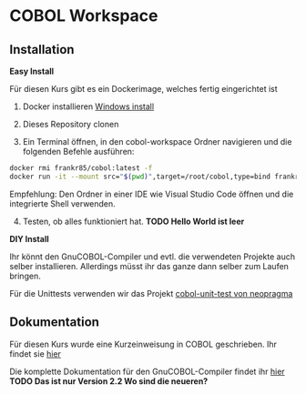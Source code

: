 # COBOL Workspace

## Installation
**Easy Install**

Für diesen Kurs gibt es ein Dockerimage, welches fertig eingerichtet ist
1. Docker installieren [Windows install](https://docs.docker.com/docker-for-windows/install)

2. Dieses Repository clonen
3. Ein Terminal öffnen, in den cobol-workspace Ordner navigieren und die folgenden Befehle ausführen:
```bash
docker rmi frankr85/cobol:latest -f
docker run -it --mount src="$(pwd)",target=/root/cobol,type=bind frankr85/cobol:latest bash
```
Empfehlung: Den Ordner in einer IDE wie Visual Studio Code öffnen und die integrierte Shell verwenden.

4. Testen, ob alles funktioniert hat. **TODO Hello World ist leer**

**DIY Install**

Ihr könnt den GnuCOBOL-Compiler und evtl. die verwendeten Projekte auch selber installieren. Allerdings müsst ihr das ganze dann selber zum Laufen bringen. 

Für die Unittests verwenden wir das Projekt [cobol-unit-test von neopragma](https://github.com/neopragma/cobol-unit-test) 

## Dokumentation
Für diesen Kurs wurde eine Kurzeinweisung in COBOL geschrieben. Ihr findet sie [hier](https://frankr85.github.io/cobol-handbuch/)

Die komplette Dokumentation für den GnuCOBOL-Compiler findet ihr [hier](https://gnucobol.sourceforge.io/guides/GnuCOBOL%202.2%20NOV2017%20Programmers%20Guide%20(A4).pdf) **TODO Das ist nur Version 2.2 Wo sind die neueren?**
